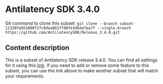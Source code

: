 # Antilatency SDK 3.4.0

Git command to clone this subset: `git clone --branch subset-11320fa951008f27c8dea861ff80fe3d6da7ea7f --single-branch https://github.com/AntilatencySDK/Release_3.4.0.git`

## Content description

This is a subset of Antilatency SDK release 3.4.0. You can find all settings for it using this [link](https://developers.antilatency.com/Sdk/Configurator_en.html#{"Language":"CPlusPlus","Libraries":{"AltEnvironmentHorizontalGrid":true,"AltEnvironmentPillars":true,"AltEnvironmentSelector":true,"AltTracking":true,"Bracer":true,"DeviceNetwork":true,"HardwareExtensionInterface":true,"RadioMetrics":true,"StorageClient":true,"TrackingAlignment":true},"OS":{"Android":{"aar":false},"Linux":{"aarch64-linux-gnu":false,"arm-linux-gnueabihf":true,"x86_64":false},"WindowsDesktop":{"x64":true,"x86":false},"WindowsUWP":{"arm64-v8a":false,"armeabi-v7a":false,"x64":false}},"Release":"3.4.0","Target":"Native","TargetSettings":{"Exceptions":false,"MathTypes":"Default"}}). If you need to add or remove some feature to this subset, you can use the link above to make another subset that will match your requirements.
